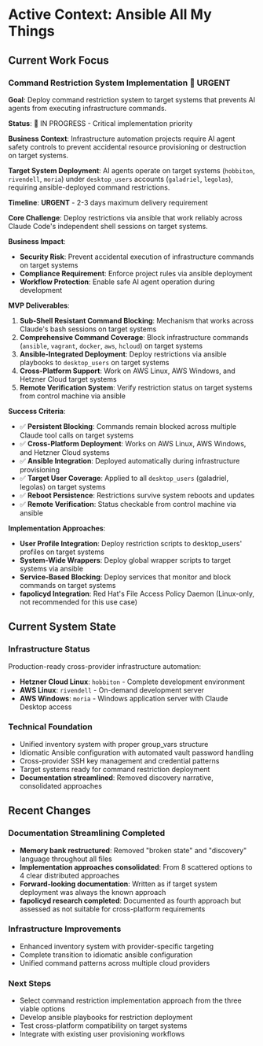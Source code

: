 # Active Context: Ansible All My Things

## Current Work Focus

### Command Restriction System Implementation 🔴 URGENT
**Goal**: Deploy command restriction system to target systems that prevents AI agents from executing infrastructure commands.

**Status**: 🔴 IN PROGRESS - Critical implementation priority

**Business Context**: Infrastructure automation projects require AI agent safety controls to prevent accidental resource provisioning or destruction on target systems.

**Target System Deployment**: AI agents operate on target systems (`hobbiton`, `rivendell`, `moria`) under `desktop_users` accounts (`galadriel`, `legolas`), requiring ansible-deployed command restrictions.

**Timeline**: **URGENT** - 2-3 days maximum delivery requirement

**Core Challenge**: Deploy restrictions via ansible that work reliably across Claude Code's independent shell sessions on target systems.

**Business Impact**:
- **Security Risk**: Prevent accidental execution of infrastructure commands on target systems
- **Compliance Requirement**: Enforce project rules via ansible deployment
- **Workflow Protection**: Enable safe AI agent operation during development

**MVP Deliverables**:
1. **Sub-Shell Resistant Command Blocking**: Mechanism that works across Claude's bash sessions on target systems
2. **Comprehensive Command Coverage**: Block infrastructure commands (`ansible`, `vagrant`, `docker`, `aws`, `hcloud`) on target systems
3. **Ansible-Integrated Deployment**: Deploy restrictions via ansible playbooks to `desktop_users` on target systems
4. **Cross-Platform Support**: Work on AWS Linux, AWS Windows, and Hetzner Cloud target systems
5. **Remote Verification System**: Verify restriction status on target systems from control machine via ansible

**Success Criteria**:
- ✅ **Persistent Blocking**: Commands remain blocked across multiple Claude tool calls on target systems
- ✅ **Cross-Platform Deployment**: Works on AWS Linux, AWS Windows, and Hetzner Cloud systems
- ✅ **Ansible Integration**: Deployed automatically during infrastructure provisioning
- ✅ **Target User Coverage**: Applied to all `desktop_users` (galadriel, legolas) on target systems
- ✅ **Reboot Persistence**: Restrictions survive system reboots and updates
- ✅ **Remote Verification**: Status checkable from control machine via ansible

**Implementation Approaches**:
- **User Profile Integration**: Deploy restriction scripts to desktop_users' profiles on target systems
- **System-Wide Wrappers**: Deploy global wrapper scripts to target systems via ansible
- **Service-Based Blocking**: Deploy services that monitor and block commands on target systems
- **fapolicyd Integration**: Red Hat's File Access Policy Daemon (Linux-only, not recommended for this use case)

## Current System State

### Infrastructure Status
Production-ready cross-provider infrastructure automation:
- **Hetzner Cloud Linux**: `hobbiton` - Complete development environment
- **AWS Linux**: `rivendell` - On-demand development server  
- **AWS Windows**: `moria` - Windows application server with Claude Desktop access

### Technical Foundation
- Unified inventory system with proper group_vars structure
- Idiomatic Ansible configuration with automated vault password handling
- Cross-provider SSH key management and credential patterns
- Target systems ready for command restriction deployment
- **Documentation streamlined**: Removed discovery narrative, consolidated approaches

## Recent Changes

### Documentation Streamlining Completed
- **Memory bank restructured**: Removed "broken state" and "discovery" language throughout all files
- **Implementation approaches consolidated**: From 8 scattered options to 4 clear distributed approaches
- **Forward-looking documentation**: Written as if target system deployment was always the known approach
- **fapolicyd research completed**: Documented as fourth approach but assessed as not suitable for cross-platform requirements

### Infrastructure Improvements
- Enhanced inventory system with provider-specific targeting
- Complete transition to idiomatic ansible configuration
- Unified command patterns across multiple cloud providers

### Next Steps
- Select command restriction implementation approach from the three viable options
- Develop ansible playbooks for restriction deployment
- Test cross-platform compatibility on target systems
- Integrate with existing user provisioning workflows
